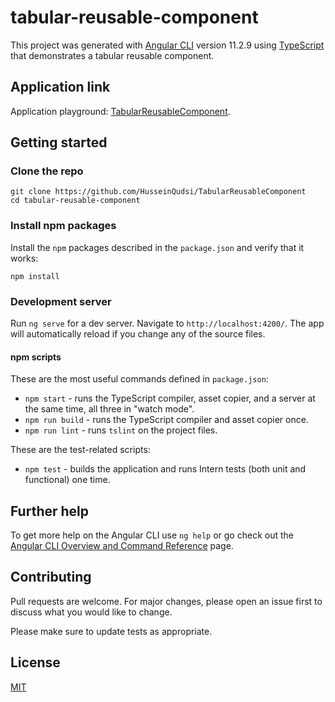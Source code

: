 # tabular-reusable-component

This project was generated with [Angular CLI](https://github.com/angular/angular-cli) version 11.2.9 using [TypeScript](https://www.typescriptlang.org/) that demonstrates a tabular reusable component.

## Application link
Application playground: [TabularReusableComponent](https://husseinqudsi.github.io/TabularReusableComponent/).

## Getting started

### Clone the repo

```shell
git clone https://github.com/HusseinQudsi/TabularReusableComponent
cd tabular-reusable-component
```

### Install npm packages

Install the `npm` packages described in the `package.json` and verify that it works:

```shell
npm install
```

### Development server

Run `ng serve` for a dev server. Navigate to `http://localhost:4200/`. The app will automatically reload if you change any of the source files.

#### npm scripts

These are the most useful commands defined in `package.json`:

* `npm start` - runs the TypeScript compiler, asset copier, and a server at the same time, all three in "watch mode".
* `npm run build` - runs the TypeScript compiler and asset copier once.
* `npm run lint` - runs `tslint` on the project files.

These are the test-related scripts:

* `npm test` - builds the application and runs Intern tests (both unit and functional) one time.

## Further help

To get more help on the Angular CLI use `ng help` or go check out the [Angular CLI Overview and Command Reference](https://angular.io/cli) page.

## Contributing
Pull requests are welcome. For major changes, please open an issue first to discuss what you would like to change.

Please make sure to update tests as appropriate.

## License
[MIT](https://choosealicense.com/licenses/mit/)
